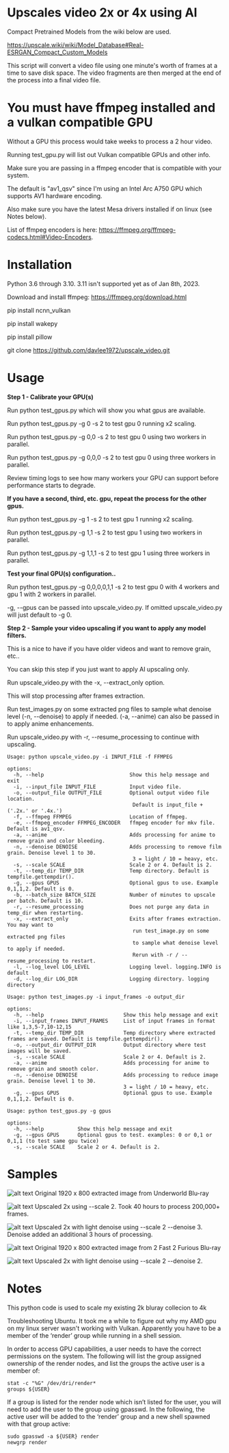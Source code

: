 # Upscales video 2x or 4x using AI

Compact Pretrained Models from the wiki below are used.

https://upscale.wiki/wiki/Model_Database#Real-ESRGAN_Compact_Custom_Models

This script will convert a video file using one minute's worth of frames at a time to save disk space. The video fragments are then merged at the end of the process into a final video file.

# You must have ffmpeg installed and a vulkan compatible GPU

Without a GPU this process would take weeks to process a 2 hour video.

Running test_gpu.py will list out Vulkan compatible GPUs and other info.

Make sure you are passing in a ffmpeg encoder that is compatible with your system.

The default is "av1_qsv" since I'm using an Intel Arc A750 GPU which supports AV1 hardware encoding.

Also make sure you have the latest Mesa drivers installed if on linux (see Notes below).

List of ffmpeg encoders is here: https://ffmpeg.org/ffmpeg-codecs.html#Video-Encoders.

# Installation

Python 3.6 through 3.10. 3.11 isn't supported yet as of Jan 8th, 2023.

Download and install ffmpeg: https://ffmpeg.org/download.html

pip install ncnn_vulkan

pip install wakepy

pip install pillow

git clone https://github.com/davlee1972/upscale_video.git

# Usage

**Step 1 - Calibrate your GPU(s)**

Run python test_gpus.py which will show you what gpus are available.

Run python test_gpus.py -g 0 -s 2 to test gpu 0 running x2 scaling.

Run python test_gpus.py -g 0,0 -s 2 to test gpu 0 using two workers in parallel.

Run python test_gpus.py -g 0,0,0 -s 2 to test gpu 0 using three workers in parallel.

Review timing logs to see how many workers your GPU can support before performance starts to degrade.

**If you have a second, third, etc. gpu, repeat the process for the other gpus.**

Run python test_gpus.py -g 1 -s 2 to test gpu 1 running x2 scaling.

Run python test_gpus.py -g 1,1 -s 2 to test gpu 1 using two workers in parallel.

Run python test_gpus.py -g 1,1,1 -s 2 to test gpu 1 using three workers in parallel.

**Test your final GPU(s) configuration..**

Run python test_gpus.py -g 0,0,0,0,1,1 -s 2 to test gpu 0 with 4 workers and gpu 1 with 2 workers in parallel.

-g, --gpus can be passed into upscale_video.py. If omitted upscale_video.py will just default to -g 0.

**Step 2 - Sample your video upscaling if you want to apply any model filters.**

This is a nice to have if you have older videos and want to remove grain, etc..

You can skip this step if you just want to apply AI upscaling only.

Run upscale_video.py with the -x, --extract_only option.

This will stop processing after frames extraction. 

Run test_images.py on some extracted png files to sample what denoise level (-n, --denoise) to apply if needed. (-a, --anime) can also be passed in to apply anime enhancements.

Run upscale_video.py with -r, --resume_processing to continue with upscaling.

```console
Usage: python upscale_video.py -i INPUT_FILE -f FFMPEG

options:
  -h, --help                            Show this help message and exit
  -i, --input_file INPUT_FILE           Input video file.
  -o, --output_file OUTPUT_FILE         Optional output video file location.
                                         Default is input_file + ('.2x.' or '.4x.')
  -f, --ffmpeg FFMPEG                   Location of ffmpeg.
  -e, --ffmpeg_encoder FFMPEG_ENCODER   ffmpeg encoder for mkv file. Default is av1_qsv.
  -a, --anime                           Adds processing for anime to remove grain and color bleeding.
  -n, --denoise DENOISE                 Adds processing to remove film grain. Denoise level 1 to 30.
                                         3 = light / 10 = heavy, etc.
  -s, --scale SCALE                     Scale 2 or 4. Default is 2.
  -t, --temp_dir TEMP_DIR               Temp directory. Default is tempfile.gettempdir().
  -g, --gpus GPUS                       Optional gpus to use. Example 0,1,1,2. Default is 0.
  -b, --batch_size BATCH_SIZE           Number of minutes to upscale per batch. Default is 10.
  -r, --resume_processing               Does not purge any data in temp_dir when restarting.
  -x, --extract_only                    Exits after frames extraction. You may want to
                                         run test_image.py on some extracted png files
                                         to sample what denoise level to apply if needed.
                                         Rerun with -r / --resume_processing to restart.
  -l, --log_level LOG_LEVEL             Logging level. logging.INFO is default
  -d, --log_dir LOG_DIR                 Logging directory. logging directory

```

```console
Usage: python test_images.py -i input_frames -o output_dir

options:
  -h, --help                          Show this help message and exit
  -i, --input_frames INPUT_FRAMES     List of input frames in format like 1,3,5-7,10-12,15
  -t, --temp_dir TEMP_DIR             Temp directory where extracted frames are saved. Default is tempfile.gettempdir().
  -o, --output_dir OUTPUT_DIR         Output directory where test images will be saved.
  -s, --scale SCALE                   Scale 2 or 4. Default is 2.
  -a, --anime                         Adds processing for anime to remove grain and smooth color.
  -n, --denoise DENOISE               Adds processing to reduce image grain. Denoise level 1 to 30.
                                      3 = light / 10 = heavy, etc.
  -g, --gpus GPUS                     Optional gpus to use. Example 0,1,1,2. Default is 0.

```

```console
Usage: python test_gpus.py -g gpus

options:
  -h, --help           Show this help message and exit
  -g, --gpus GPUS      Optional gpus to test. examples: 0 or 0,1 or 0,1,1 (to test same gpu twice)
  -s, --scale SCALE    Scale 2 or 4. Default is 2.

```


# Samples

![alt text](https://i.imgur.com/nkbA0Ft.png)
Original 1920 x 800 extracted image from Underworld Blu-ray

![alt text](https://i.imgur.com/Z2djqQN.png)
Upscaled 2x using --scale 2. Took 40 hours to process 200,000+ frames.

![alt text](https://i.imgur.com/GOFMK47.png)
Upscaled 2x with light denoise using --scale 2 --denoise 3. Denoise added an additional 3 hours of processing.

![alt text](https://i.imgur.com/xG9kwMJ.png)
Original 1920 x 800 extracted image from 2 Fast 2 Furious Blu-ray

![alt text](https://i.imgur.com/dIWhovG.png)
Upscaled 2x with light denoise using --scale 2 --denoise 2.

# Notes

This python code is used to scale my existing 2k bluray collecion to 4k

Troubleshooting Ubuntu. It took me a while to figure out why my AMD gpu on my linux server wasn't working
with Vulkan. Apparently you have to be a member of the ‘render’ group while running in a shell session.

In order to access GPU capabilities, a user needs to have the correct permissions on the system. The following
will list the group assigned ownership of the render nodes, and list the groups the active user is a member of:

```console
stat -c "%G" /dev/dri/render*
groups ${USER}
```

If a group is listed for the render node which isn’t listed for the user, you will need to add
the user to the group using gpasswd. In the following, the active user will be added to the
‘render’ group and a new shell spawned with that group active:

```console
sudo gpasswd -a ${USER} render
newgrp render
```
